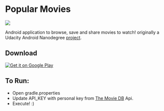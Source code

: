 # Popular Movies

![](https://img.shields.io/badge/platform-Android-blue.svg?style=flat)

Android application to browse, save and share movies to watch! originally a Udacity Android Nanodegree [project](ProjectRequirements.md).

## Download

<a href='https://play.google.com/store/apps/details?id=com.asmat.rolando.popularmovies&pcampaignid=MKT-Other-global-all-co-prtnr-py-PartBadge-Mar2515-1'><img alt='Get it on Google Play' src='https://play.google.com/intl/en_us/badges/images/generic/en_badge_web_generic.png'/></a>

## To Run:
- Open gradle.properties
- Update API_KEY with personal key from [The Movie DB](https://www.themoviedb.org)  Api.
- Execute! :)

